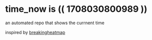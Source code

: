 # time_now is (( 1708030800989 ))

an automated repo that shows the currnent time

inspired by [breakingheatmap](https://github.com/breakingheatmap/breakingheatmap)